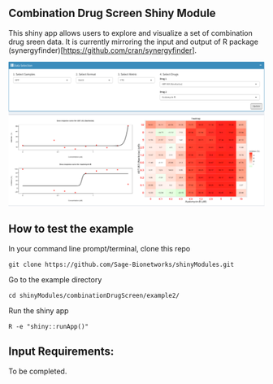 ## Combination Drug Screen Shiny Module
This shiny app allows users to explore and visualize a set of combination drug sreen data. It is currently mirroring 
the input and output of R package (synergyfinder)[https://github.com/cran/synergyfinder].

![alt text](../img/cds_1.png "output")

## How to test the example

In your command line prompt/terminal, clone this repo
```
git clone https://github.com/Sage-Bionetworks/shinyModules.git
```
Go to the example directory
```
cd shinyModules/combinationDrugScreen/example2/
```
Run the shiny app
```
R -e "shiny::runApp()"
```

## Input Requirements:

To be completed.


